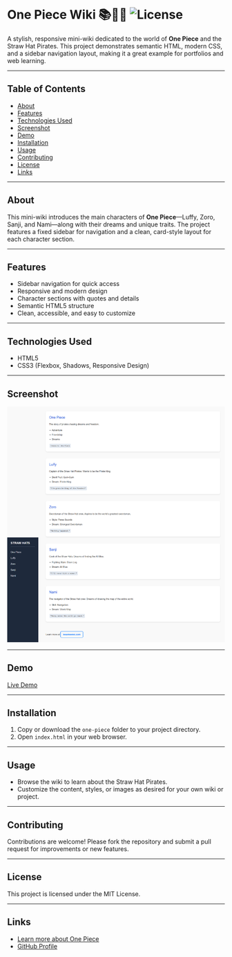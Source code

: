 # One Piece Wiki 📚🏴‍☠️ ![License](https://img.shields.io/badge/license-MIT-blue.svg)

A stylish, responsive mini-wiki dedicated to the world of **One Piece** and the Straw Hat Pirates. This project demonstrates semantic HTML, modern CSS, and a sidebar navigation layout, making it a great example for portfolios and web learning.

---

## Table of Contents
- [About](#about)
- [Features](#features)
- [Technologies Used](#technologies-used)
- [Screenshot](#screenshot)
- [Demo](#demo)
- [Installation](#installation)
- [Usage](#usage)
- [Contributing](#contributing)
- [License](#license)
- [Links](#links)

---

## About

This mini-wiki introduces the main characters of **One Piece**—Luffy, Zoro, Sanji, and Nami—along with their dreams and unique traits. The project features a fixed sidebar for navigation and a clean, card-style layout for each character section.

---

## Features

- Sidebar navigation for quick access
- Responsive and modern design
- Character sections with quotes and details
- Semantic HTML5 structure
- Clean, accessible, and easy to customize

---

## Technologies Used

- HTML5
- CSS3 (Flexbox, Shadows, Responsive Design)

---


## Screenshot

![One Piece Wiki Screenshot](./screencapture-127-0-0-1-5500-one-piece-index-html-2025-09-01-16_58_09.png)

---

## Demo

[Live Demo](https://issamsensi.github.io/one-piece/)

---

## Installation

1. Copy or download the `one-piece` folder to your project directory.
2. Open `index.html` in your web browser.

---

## Usage

- Browse the wiki to learn about the Straw Hat Pirates.
- Customize the content, styles, or images as desired for your own wiki or project.

---

## Contributing

Contributions are welcome! Please fork the repository and submit a pull request for improvements or new features.

---

## License

This project is licensed under the MIT License.

---

## Links

- [Learn more about One Piece](https://en.wikipedia.org/wiki/One_Piece)
- [GitHub Profile](https://github.com/issamsensi)
